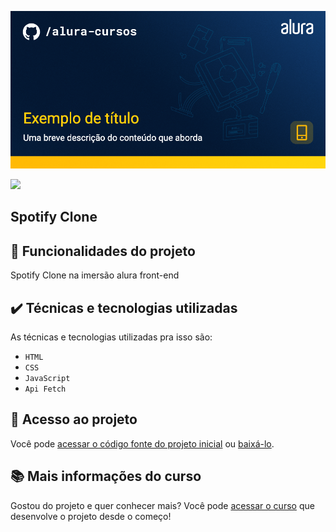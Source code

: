 
![Descricao da sua imagem](https://raw.githubusercontent.com/andreocunha/upload_files_test/main/exemplo-thumb.png)

![](https://img.shields.io/github/license/alura-cursos/android-com-kotlin-personalizando-ui)

## Spotify Clone

## 🔨 Funcionalidades do projeto

Spotify Clone na imersão alura front-end

## ✔️ Técnicas e tecnologias utilizadas

As técnicas e tecnologias utilizadas pra isso são:

- `HTML`
- `CSS`
- `JavaScript`
- `Api Fetch`


## 📁 Acesso ao projeto

Você pode [acessar o código fonte do projeto inicial](https://github.com/talilotarlison) ou [baixá-lo](https://github.com/talilotarlison/).


## 📚 Mais informações do curso

Gostou do projeto e quer conhecer mais? Você pode [acessar o curso](#) que desenvolve o projeto desde o começo!

